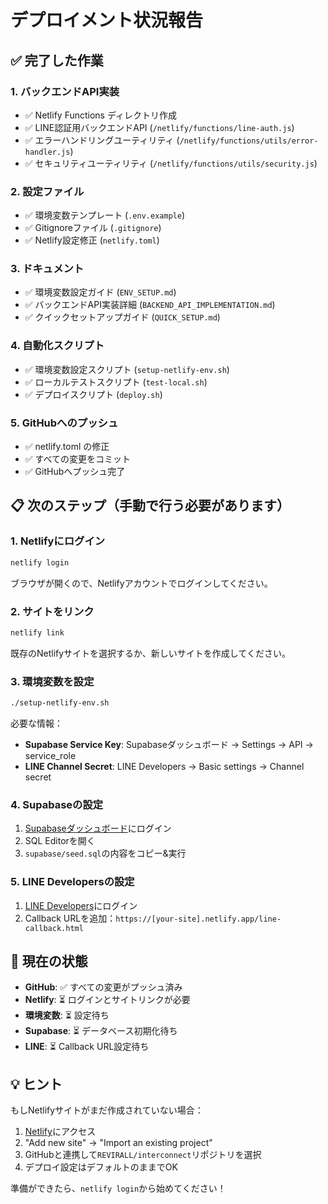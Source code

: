 # デプロイメント状況報告

## ✅ 完了した作業

### 1. バックエンドAPI実装
- ✅ Netlify Functions ディレクトリ作成
- ✅ LINE認証用バックエンドAPI (`/netlify/functions/line-auth.js`)
- ✅ エラーハンドリングユーティリティ (`/netlify/functions/utils/error-handler.js`)
- ✅ セキュリティユーティリティ (`/netlify/functions/utils/security.js`)

### 2. 設定ファイル
- ✅ 環境変数テンプレート (`.env.example`)
- ✅ Gitignoreファイル (`.gitignore`)
- ✅ Netlify設定修正 (`netlify.toml`)

### 3. ドキュメント
- ✅ 環境変数設定ガイド (`ENV_SETUP.md`)
- ✅ バックエンドAPI実装詳細 (`BACKEND_API_IMPLEMENTATION.md`)
- ✅ クイックセットアップガイド (`QUICK_SETUP.md`)

### 4. 自動化スクリプト
- ✅ 環境変数設定スクリプト (`setup-netlify-env.sh`)
- ✅ ローカルテストスクリプト (`test-local.sh`)
- ✅ デプロイスクリプト (`deploy.sh`)

### 5. GitHubへのプッシュ
- ✅ netlify.toml の修正
- ✅ すべての変更をコミット
- ✅ GitHubへプッシュ完了

## 📋 次のステップ（手動で行う必要があります）

### 1. Netlifyにログイン
```bash
netlify login
```
ブラウザが開くので、Netlifyアカウントでログインしてください。

### 2. サイトをリンク
```bash
netlify link
```
既存のNetlifyサイトを選択するか、新しいサイトを作成してください。

### 3. 環境変数を設定
```bash
./setup-netlify-env.sh
```

必要な情報：
- **Supabase Service Key**: Supabaseダッシュボード → Settings → API → service_role
- **LINE Channel Secret**: LINE Developers → Basic settings → Channel secret

### 4. Supabaseの設定
1. [Supabaseダッシュボード](https://app.supabase.com)にログイン
2. SQL Editorを開く
3. `supabase/seed.sql`の内容をコピー&実行

### 5. LINE Developersの設定
1. [LINE Developers](https://developers.line.biz/console/)にログイン
2. Callback URLを追加：`https://[your-site].netlify.app/line-callback.html`

## 🎯 現在の状態

- **GitHub**: ✅ すべての変更がプッシュ済み
- **Netlify**: ⏳ ログインとサイトリンクが必要
- **環境変数**: ⏳ 設定待ち
- **Supabase**: ⏳ データベース初期化待ち
- **LINE**: ⏳ Callback URL設定待ち

## 💡 ヒント

もしNetlifyサイトがまだ作成されていない場合：
1. [Netlify](https://app.netlify.com)にアクセス
2. "Add new site" → "Import an existing project"
3. GitHubと連携して`REVIRALL/interconnect`リポジトリを選択
4. デプロイ設定はデフォルトのままでOK

準備ができたら、`netlify login`から始めてください！